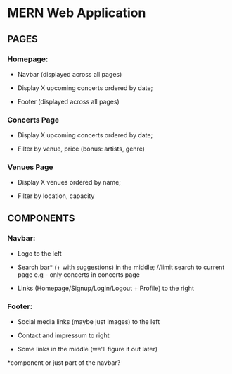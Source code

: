 # MERN Web Application

## PAGES

### Homepage:

  - Navbar (displayed across all pages)

  - Display X upcoming concerts ordered by date;

  - Footer (displayed across all pages)


### Concerts Page
  
  - Display X upcoming concerts ordered by date;

  - Filter by venue, price (bonus: artists, genre)


### Venues Page

  - Display X venues ordered by name;

  - Filter by location, capacity


## COMPONENTS

### Navbar:

  - Logo to the left

  - Search bar* (+ with suggestions) in the middle; //limit search to current page e.g - only concerts in concerts page

  - Links (Homepage/Signup/Login/Logout + Profile) to the right 

### Footer:

  - Social media links (maybe just images) to the left

  - Contact and impressum to right

  - Some links in the middle (we'll figure it out later)

  *component or just part of the navbar?